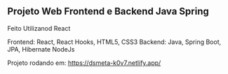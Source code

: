 ## Projeto Web Frontend e Backend Java Spring 

Feito Utilizanod React

Frontend: React, React Hooks, HTML5, CSS3
Backend: Java, Spring Boot, JPA, Hibernate NodeJs

Projeto rodando em: https://dsmeta-k0v7.netlify.app/
